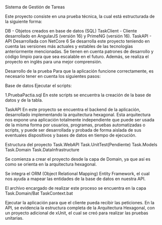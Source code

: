 Sistema de Gestión de Tareas

Este proyecto consiste en una prueba técnica, la cual está estructurada de la siguiente forma:

DB - Objetos creados en base de datos (SQL)
TaskClient - Cliente desarrollado en AngularJS (versión 16) y PrimeNG (versión 16).
TaskAPI - API Desarrollada con NetCore 6
Se desarrolla este proyecto teniendo en cuenta las versiones más actuales y estables de las tecnologías anteriormente mencionadas. Se tienen en cuenta patrones de desarrollo y código limpio para que sea escalable en el futuro. Además, se realiza el proyecto en inglés para una mejor comprensión.

Desarrollo de la prueba
Para que la aplicación funcione correctamente, es necesario tener en cuenta los siguientes pasos:


Base de datos
Ejecutar el scripts:

1.PruebaPactia.sql
En este scripts se encuentra la creación de la base de datos y de la tabla.

TaskAPI
En este proyecto se encuentra el backend de la aplicación, desarrollado implementando la arquitectura hexagonal. Esta arquitectura nos expone una aplicación totalmente independiente que puede ser usada de la misma forma por usuarios, programas, pruebas automatizadas o scripts, y puede ser desarrollada y probada de forma aislada de sus eventuales dispositivos y bases de datos en tiempo de ejecución.

Estructura del proyecto
Task.WebAPI
Task.UnitTest(Pendiente)
Task.Models
Task.Domain
Task.DataInfrastructure

Se comienza a crear el proyecto desde la capa de Domain, ya que así es como se orienta en la arquitectura hexagonal.

Se integra el ORM (Object Relational Mapping) Entity Framework, el cual nos ayuda a mapear las entidades de la base de datos en nuestra API.

El archivo encargado de realizar este proceso se encuentra en la capa Task.Domain/Bat TaskContext.bat

Ejecutar la aplicación para que el cliente pueda recibir las peticiones. En la API, se evidencia la estructura completa de la Arquitectura Hexagonal, con un proyecto adicional de xUnit, el cual se creó para realizar las pruebas unitarias.
